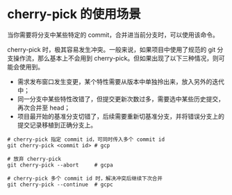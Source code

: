 # cherry-pick 的使用场景

当你需要将分支中某些特定的 commit，合并进当前分支时，可以使用该命令。

cherry-pick 时，极其容易发生冲突。一般来说，如果项目中使用了规范的 git 分支操作流，那么基本上不会用到 cherry-pick。但如果出现了以下三种情况，则可能会使用到。

* 需求发布窗口发生变更，某个特性需要从版本中单独拎出来，放入另外的迭代中；
* 同一分支中某些特性改错了，但提交更新次数过多，需要选中某些历史提交，再次合并至 head；
* 项目最开始的基准分支切错了，后续需要重新切基准分支，并将错误分支上的提交记录移植到正确分支上。

```text
# cherry-pick 指定 commit id，可同时传入多个 commit id
git cherry-pick <commit id> # gcp
​
# 放弃 cherry-pick
git cherry-pick --abort     # gcpa
​
# cherry-pick 多个 commit id 时，解决冲突后继续下次合并
git cherry-pick --continue  # gcpc
```


